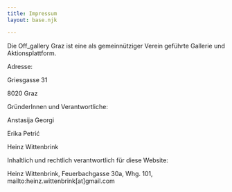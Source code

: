 ```yaml
---
title: Impressum
layout: base.njk

---
```


Die Off_gallery Graz ist eine als gemeinnütziger Verein geführte Gallerie und Aktionsplattform.

Adresse:

Griesgasse 31

8020 Graz

GründerInnen und Verantwortliche:

Anstasija Georgi

Erika Petrić

Heinz Wittenbrink

Inhaltlich und rechtlich verantwortlich für diese Website:

Heinz Wittenbrink, Feuerbachgasse 30a, Whg. 101, mailto:heinz.wittenbrink[at]gmail.com
